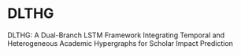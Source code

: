 # DLTHG
DLTHG: A Dual-Branch LSTM Framework Integrating Temporal and Heterogeneous Academic Hypergraphs for Scholar Impact Prediction
